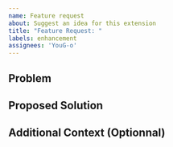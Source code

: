 ```yaml
---
name: Feature request
about: Suggest an idea for this extension
title: "Feature Request: "
labels: enhancement
assignees: 'YouG-o'
---
```


## Problem
<!-- What problem would this feature solve? Or what need does it address? -->

## Proposed Solution
<!-- Describe the solution you'd like to see implemented -->

## Additional Context (Optionnal)
<!-- Add any other context, screenshots, or examples about the feature request here -->